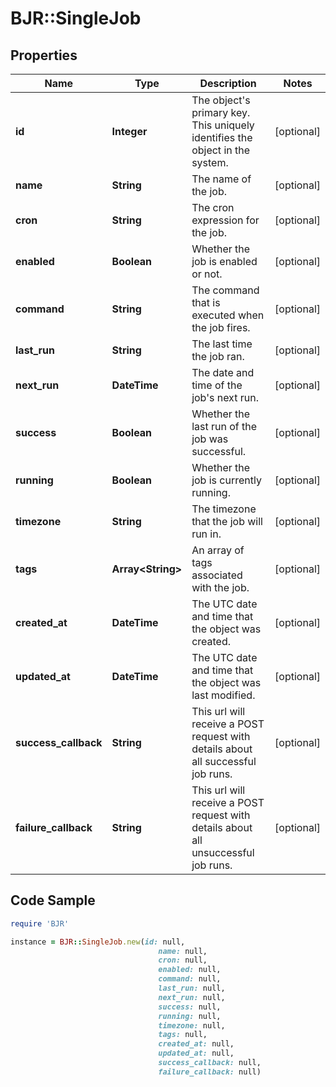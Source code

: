 # BJR::SingleJob

## Properties

Name | Type | Description | Notes
------------ | ------------- | ------------- | -------------
**id** | **Integer** | The object&#39;s primary key. This uniquely identifies the object in the system. | [optional] 
**name** | **String** | The name of the job. | [optional] 
**cron** | **String** | The cron expression for the job. | [optional] 
**enabled** | **Boolean** | Whether the job is enabled or not. | [optional] 
**command** | **String** | The command that is executed when the job fires. | [optional] 
**last_run** | **String** | The last time the job ran. | [optional] 
**next_run** | **DateTime** | The date and time of the job&#39;s next run. | [optional] 
**success** | **Boolean** | Whether the last run of the job was successful. | [optional] 
**running** | **Boolean** | Whether the job is currently running. | [optional] 
**timezone** | **String** | The timezone that the job will run in. | [optional] 
**tags** | **Array&lt;String&gt;** | An array of tags associated with the job. | [optional] 
**created_at** | **DateTime** | The UTC date and time that the object was created. | [optional] 
**updated_at** | **DateTime** | The UTC date and time that the object was last modified. | [optional] 
**success_callback** | **String** | This url will receive a POST request with details about all successful job runs. | [optional] 
**failure_callback** | **String** | This url will receive a POST request with details about all unsuccessful job runs. | [optional] 

## Code Sample

```ruby
require 'BJR'

instance = BJR::SingleJob.new(id: null,
                                 name: null,
                                 cron: null,
                                 enabled: null,
                                 command: null,
                                 last_run: null,
                                 next_run: null,
                                 success: null,
                                 running: null,
                                 timezone: null,
                                 tags: null,
                                 created_at: null,
                                 updated_at: null,
                                 success_callback: null,
                                 failure_callback: null)
```


